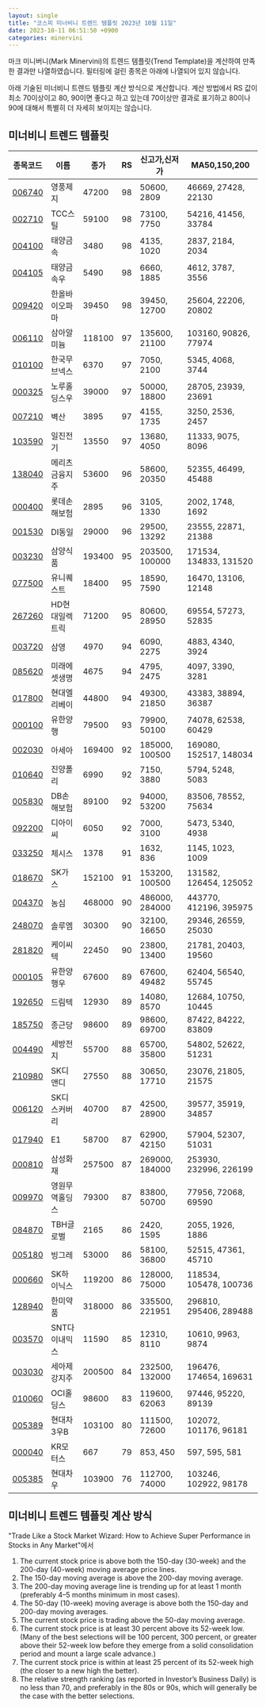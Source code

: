 ```yaml
---
layout: single
title: "코스피 미너비니 트렌드 템플릿 2023년 10월 11일"
date: 2023-10-11 06:51:50 +0900
categories: minervini
---
```

마크 미니버니(Mark Minervini)의 트렌드 템플릿(Trend Template)을 계산하여 만족한 결과만 나열하였습니다. 필터링에 걸린 종목은 아래에 나열되어 있지 않습니다.

아래 기술된 미너비니 트렌드 템플릿 계산 방식으로 계산합니다. 계산 방법에서 RS 값이 최소 70이상이고 80, 90이면 좋다고 하고 있는데 70이상만 결과로 표기하고 80이나 90에 대해서 특별히 더 자세히 보이지는 않습니다.

## 미너비니 트렌드 템플릿

|종목코드|이름|종가|RS|신고가,신저가|MA50,150,200|
|------|---|---|--|---------|------------|
|[006740](https://finance.daum.net/quotes/A006740)|영풍제지|47200|98|50600, 2809|46669, 27428, 22130|
|[002710](https://finance.daum.net/quotes/A002710)|TCC스틸|59100|98|73100, 7750|54216, 41456, 33784|
|[004100](https://finance.daum.net/quotes/A004100)|태양금속|3480|98|4135, 1020|2837, 2184, 2034|
|[004105](https://finance.daum.net/quotes/A004105)|태양금속우|5490|98|6660, 1885|4612, 3787, 3556|
|[009420](https://finance.daum.net/quotes/A009420)|한올바이오파마|39450|98|39450, 12700|25604, 22206, 20802|
|[006110](https://finance.daum.net/quotes/A006110)|삼아알미늄|118100|97|135600, 21100|103160, 90826, 77974|
|[010100](https://finance.daum.net/quotes/A010100)|한국무브넥스|6370|97|7050, 2100|5345, 4068, 3744|
|[000325](https://finance.daum.net/quotes/A000325)|노루홀딩스우|39000|97|50000, 18800|28705, 23939, 23691|
|[007210](https://finance.daum.net/quotes/A007210)|벽산|3895|97|4155, 1735|3250, 2536, 2457|
|[103590](https://finance.daum.net/quotes/A103590)|일진전기|13550|97|13680, 4050|11333, 9075, 8096|
|[138040](https://finance.daum.net/quotes/A138040)|메리츠금융지주|53600|96|58600, 20350|52355, 46499, 45488|
|[000400](https://finance.daum.net/quotes/A000400)|롯데손해보험|2895|96|3105, 1330|2002, 1748, 1692|
|[001530](https://finance.daum.net/quotes/A001530)|DI동일|29000|96|29500, 13292|23555, 22871, 21388|
|[003230](https://finance.daum.net/quotes/A003230)|삼양식품|193400|95|203500, 100000|171534, 134833, 131520|
|[077500](https://finance.daum.net/quotes/A077500)|유니퀘스트|18400|95|18590, 7590|16470, 13106, 12148|
|[267260](https://finance.daum.net/quotes/A267260)|HD현대일렉트릭|71200|95|80600, 28950|69554, 57273, 52835|
|[003720](https://finance.daum.net/quotes/A003720)|삼영|4970|94|6090, 2275|4883, 4340, 3924|
|[085620](https://finance.daum.net/quotes/A085620)|미래에셋생명|4675|94|4795, 2475|4097, 3390, 3281|
|[017800](https://finance.daum.net/quotes/A017800)|현대엘리베이|44800|94|49300, 21850|43383, 38894, 36387|
|[000100](https://finance.daum.net/quotes/A000100)|유한양행|79500|93|79900, 50100|74078, 62538, 60429|
|[002030](https://finance.daum.net/quotes/A002030)|아세아|169400|92|185000, 100500|169080, 152517, 148034|
|[010640](https://finance.daum.net/quotes/A010640)|진양폴리|6990|92|7150, 3880|5794, 5248, 5083|
|[005830](https://finance.daum.net/quotes/A005830)|DB손해보험|89100|92|94000, 53200|83506, 78552, 75634|
|[092200](https://finance.daum.net/quotes/A092200)|디아이씨|6050|92|7000, 3100|5473, 5340, 4938|
|[033250](https://finance.daum.net/quotes/A033250)|체시스|1378|91|1632, 836|1145, 1023, 1009|
|[018670](https://finance.daum.net/quotes/A018670)|SK가스|152100|91|153200, 100500|131582, 126454, 125052|
|[004370](https://finance.daum.net/quotes/A004370)|농심|468000|90|486000, 284000|443770, 412196, 395975|
|[248070](https://finance.daum.net/quotes/A248070)|솔루엠|30300|90|32100, 16650|29346, 26559, 25030|
|[281820](https://finance.daum.net/quotes/A281820)|케이씨텍|22450|90|23800, 13400|21781, 20403, 19560|
|[000105](https://finance.daum.net/quotes/A000105)|유한양행우|67600|89|67600, 49482|62404, 56540, 55745|
|[192650](https://finance.daum.net/quotes/A192650)|드림텍|12930|89|14080, 8570|12684, 10750, 10445|
|[185750](https://finance.daum.net/quotes/A185750)|종근당|98600|89|98600, 69700|87422, 84222, 83809|
|[004490](https://finance.daum.net/quotes/A004490)|세방전지|55700|88|65700, 35800|54802, 52622, 51231|
|[210980](https://finance.daum.net/quotes/A210980)|SK디앤디|27550|88|30650, 17710|23076, 21805, 21575|
|[006120](https://finance.daum.net/quotes/A006120)|SK디스커버리|40700|87|42500, 28900|39577, 35919, 34857|
|[017940](https://finance.daum.net/quotes/A017940)|E1|58700|87|62900, 42150|57904, 52307, 51031|
|[000810](https://finance.daum.net/quotes/A000810)|삼성화재|257500|87|269000, 184000|253930, 232996, 226199|
|[009970](https://finance.daum.net/quotes/A009970)|영원무역홀딩스|79300|87|83800, 50700|77956, 72068, 69590|
|[084870](https://finance.daum.net/quotes/A084870)|TBH글로벌|2165|86|2420, 1595|2055, 1926, 1886|
|[005180](https://finance.daum.net/quotes/A005180)|빙그레|53000|86|58100, 36800|52515, 47361, 45710|
|[000660](https://finance.daum.net/quotes/A000660)|SK하이닉스|119200|86|128000, 75000|118534, 105478, 100736|
|[128940](https://finance.daum.net/quotes/A128940)|한미약품|318000|86|335500, 221951|296810, 295406, 289488|
|[003570](https://finance.daum.net/quotes/A003570)|SNT다이내믹스|11590|85|12310, 8110|10610, 9963, 9874|
|[003030](https://finance.daum.net/quotes/A003030)|세아제강지주|200500|84|232500, 132000|196476, 174654, 169631|
|[010060](https://finance.daum.net/quotes/A010060)|OCI홀딩스|98600|83|119600, 62063|97446, 95220, 89139|
|[005389](https://finance.daum.net/quotes/A005389)|현대차3우B|103100|80|111500, 72600|102072, 101176, 96181|
|[000040](https://finance.daum.net/quotes/A000040)|KR모터스|667|79|853, 450|597, 595, 581|
|[005385](https://finance.daum.net/quotes/A005385)|현대차우|103900|76|112700, 74000|103246, 102922, 98178|

## 미너비니 트렌드 템플릿 계산 방식

"Trade Like a Stock Market Wizard: How to Achieve Super Performance in Stocks in Any Market"에서

 1. The current stock price is above both the 150-day (30-week) and the 200-day (40-week) moving average price lines.
 1. The 150-day moving average is above the 200-day moving average.
 1. The 200-day moving average line is trending up for at least 1 month (preferably 4–5 months minimum in most cases).
 1. The 50-day (10-week) moving average is above both the 150-day and 200-day moving averages.
 1. The current stock price is trading above the 50-day moving average.
 1. The current stock price is at least 30 percent above its 52-week low. (Many of the best selections will be 100 percent, 300 percent, or greater above their 52-week low before they emerge from a solid consolidation period and mount a large scale advance.)
 1. The current stock price is within at least 25 percent of its 52-week high (the closer to a new high the better).
 1. The relative strength ranking (as reported in Investor’s Business Daily) is no less than 70, and preferably in the 80s or 90s, which will generally be the case with the better selections.
